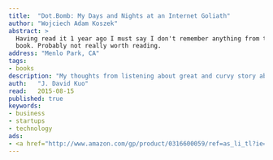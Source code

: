 ```yaml
---
title:	"Dot.Bomb: My Days and Nights at an Internet Goliath"
author: "Wojciech Adam Koszek"
abstract: >
  Having read it 1 year ago I must say I don't remember anything from this
  book. Probably not really worth reading.
address: "Menlo Park, CA"
tags:
- books
description: "My thoughts from listening about great and curvy story about Value America"
auth:	"J. David Kuo"
read:	2015-08-15
published: true
keywords:
- business
- startups
- technology
ads:
- <a href="http://www.amazon.com/gp/product/0316600059/ref=as_li_tl?ie=UTF8&camp=1789&creative=390957&creativeASIN=0316600059&linkCode=as2&tag=wkoszek08-20&linkId=54XCTO4RW56TV2RY"><img border="0" src="http://ws-na.amazon-adsystem.com/widgets/q?_encoding=UTF8&ASIN=0316600059&Format=_SL160_&ID=AsinImage&MarketPlace=US&ServiceVersion=20070822&WS=1&tag=wkoszek08-20" ></a><img src="http://ir-na.amazon-adsystem.com/e/ir?t=wkoszek08-20&l=as2&o=1&a=0316600059" width="1" height="1" border="0" alt="" style="border:none !important; margin:0px !important;" />
---
```


